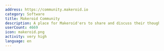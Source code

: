 ```yaml
---
address: https://community.makeroid.io
category: Software
title: Makeroid Community
description: A place for Makeroid'ers to share and discuss their thoughts
userCount: 4669
icon: makeroid.png
activity: very high
language: en
---
```

